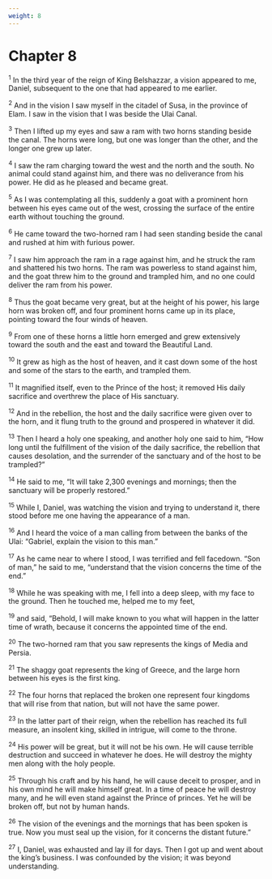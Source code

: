 ```yaml
---
weight: 8
---
```


# Chapter 8

<sup>1</sup> In the third year of the reign of King Belshazzar, a vision appeared to me, Daniel, subsequent to the one that had appeared to me earlier. 

<sup>2</sup> And in the vision I saw myself in the citadel of Susa, in the province of Elam. I saw in the vision that I was beside the Ulai Canal. 

<sup>3</sup> Then I lifted up my eyes and saw a ram with two horns standing beside the canal. The horns were long, but one was longer than the other, and the longer one grew up later. 

<sup>4</sup> I saw the ram charging toward the west and the north and the south. No animal could stand against him, and there was no deliverance from his power. He did as he pleased and became great. 

<sup>5</sup> As I was contemplating all this, suddenly a goat with a prominent horn between his eyes came out of the west, crossing the surface of the entire earth without touching the ground. 

<sup>6</sup> He came toward the two-horned ram I had seen standing beside the canal and rushed at him with furious power. 

<sup>7</sup> I saw him approach the ram in a rage against him, and he struck the ram and shattered his two horns. The ram was powerless to stand against him, and the goat threw him to the ground and trampled him, and no one could deliver the ram from his power. 

<sup>8</sup> Thus the goat became very great, but at the height of his power, his large horn was broken off, and four prominent horns came up in its place, pointing toward the four winds of heaven. 

<sup>9</sup> From one of these horns a little horn emerged and grew extensively toward the south and the east and toward the Beautiful Land. 

<sup>10</sup> It grew as high as the host of heaven, and it cast down some of the host and some of the stars to the earth, and trampled them. 

<sup>11</sup> It magnified itself, even to the Prince of the host; it removed His daily sacrifice and overthrew the place of His sanctuary. 

<sup>12</sup> And in the rebellion, the host and the daily sacrifice were given over to the horn, and it flung truth to the ground and prospered in whatever it did. 

<sup>13</sup> Then I heard a holy one speaking, and another holy one said to him, “How long until the fulfillment of the vision of the daily sacrifice, the rebellion that causes desolation, and the surrender of the sanctuary and of the host to be trampled?” 

<sup>14</sup> He said to me, “It will take 2,300 evenings and mornings; then the sanctuary will be properly restored.” 

<sup>15</sup> While I, Daniel, was watching the vision and trying to understand it, there stood before me one having the appearance of a man. 

<sup>16</sup> And I heard the voice of a man calling from between the banks of the Ulai: “Gabriel, explain the vision to this man.” 

<sup>17</sup> As he came near to where I stood, I was terrified and fell facedown. “Son of man,” he said to me, “understand that the vision concerns the time of the end.” 

<sup>18</sup> While he was speaking with me, I fell into a deep sleep, with my face to the ground. Then he touched me, helped me to my feet, 

<sup>19</sup> and said, “Behold, I will make known to you what will happen in the latter time of wrath, because it concerns the appointed time of the end. 

<sup>20</sup> The two-horned ram that you saw represents the kings of Media and Persia. 

<sup>21</sup> The shaggy goat represents the king of Greece, and the large horn between his eyes is the first king. 

<sup>22</sup> The four horns that replaced the broken one represent four kingdoms that will rise from that nation, but will not have the same power. 

<sup>23</sup> In the latter part of their reign, when the rebellion has reached its full measure, an insolent king, skilled in intrigue, will come to the throne. 

<sup>24</sup> His power will be great, but it will not be his own. He will cause terrible destruction and succeed in whatever he does. He will destroy the mighty men along with the holy people. 

<sup>25</sup> Through his craft and by his hand, he will cause deceit to prosper, and in his own mind he will make himself great. In a time of peace he will destroy many, and he will even stand against the Prince of princes. Yet he will be broken off, but not by human hands. 

<sup>26</sup> The vision of the evenings and the mornings that has been spoken is true. Now you must seal up the vision, for it concerns the distant future.” 

<sup>27</sup> I, Daniel, was exhausted and lay ill for days. Then I got up and went about the king’s business. I was confounded by the vision; it was beyond understanding. 


